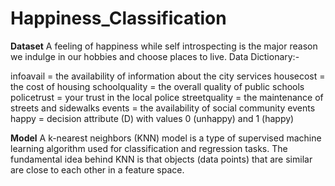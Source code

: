# Happiness_Classification

**Dataset**
A feeling of happiness while self introspecting is the major reason we indulge in our hobbies and choose places to live.
Data Dictionary:-

infoavail = the availability of information about the city services
housecost = the cost of housing
schoolquality = the overall quality of public schools
policetrust = your trust in the local police
streetquality = the maintenance of streets and sidewalks
events = the availability of social community events
happy = decision attribute (D) with values 0 (unhappy) and 1 (happy)

**Model**
A k-nearest neighbors (KNN) model is a type of supervised machine learning algorithm used for classification and regression tasks. The fundamental idea behind KNN is that objects (data points) that are similar are close to each other in a feature space. 
